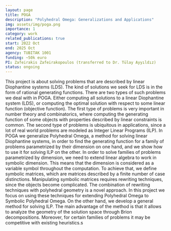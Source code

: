 ```yaml
---
layout: page
title: POGA
description: "Polyhedral Omega: Generalizations and Applications"
img: assets/img/poga.png
importance: 1
category: work
related_publications: true
start: 2022 Oct  
end: 2025 Oct
agency: TUBITAK 1001
funding: ~50k euro
PI: Zafeirakis Zafeirakopoulos (transferred to Dr. Tülay Ayyıldız)
status: ongoing
---
```


This project is about solving problems that are described by linear Diophantine systems (LDS). The kind of
solutions we seek for LDS is in the form of rational generating functions. There are two types of such problems
we deal with in POGA. Either computing all solutions to a linear Diophantine system (LDS), or computing the
optimal solution with respect to some linear function (objective function). The first type of problems is very
important in number theory and combinatorics, where computing the generating function of some objects with
properties described by linear constraints is common. The second type of problems is ubiquitous in applications,
since a lot of real world problems are modeled as Integer Linear Programs (ILP). In POGA we generalize
Polyhedral Omega, a method for solving linear Diophantine systems, in order to find the generating function for
a family of problems parametrized by their dimension on one hand, and we show how to use it for solving ILP
on the other.
In order to solve families of problems parametrized by dimension, we need to extend linear algebra to work
in symbolic dimension. This means that the dimension is considered as a variable symbol throughout the
computation. To achieve that, we define symbolic matrices, which are matrices described by a finite number
of case distinctions. Manipulating symbolic matrices requires rewriting techniques, since the objects become
complicated. The combination of rewriting techniques with polyhedral geometry is a novel approach. In this
project we focus on using these techniques for extending Polyhedral Omega to Symbolic Polyhedral Omega.
On the other hand, we develop a general method for solving ILP. The main advantage of the method is that
it allows to analyze the geometry of the solution space through Brion decompositions. Moreover, for certain
families of problems it may be competitive with existing heuristics.s



 